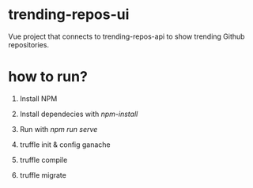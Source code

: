 # trending-repos-ui
Vue project that connects to trending-repos-api to show trending Github repositories.

# how to run?
1. Install NPM
1. Install dependecies with *npm-install*
2. Run with *npm run serve*

1. truffle init & config ganache
2. truffle compile
3. truffle migrate